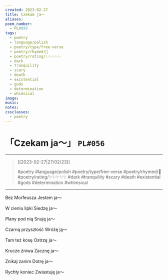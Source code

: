 ```yaml
---
created: 2023-02-27
title: Czekam ja〜
aliases:
poem_number:
  - PL#056
tags:
  - poetry
  - language/polish
  - poetry/type/free-verse
  - poetry/rhymed/🔴
  - poetry/rating/✨✨✨✨✨
  - dark
  - tranquility
  - scary
  - death
  - existential
  - gods
  - determination
  - whimsical
image:
music:
notes:
cssclasses:
  - poetry
---
```

# 「Czekam ja〜」 `PL#056`

---

> [[2023-02-27|27/02/23]]
> 
> #poetry 
> #language/polish 
> #poetry/type/free-verse 
> #poetry/rhymed/🔴 
> #poetry/rating/✨✨✨✨✨ 
> #dark #tranquility #scary #death #existential #gods #determination #whimsical 

---

Bez Morfeusza
Jestem ja〜

W cieniu lipki
Siedzę ja〜

Plany pod nią
Snuję ja〜

Czarną przyszłość
Wróżę ją〜

Tam też kosę
Ostrzę ja〜

Krucze żniwa
Zacznę ja〜

Znikaj zanim
Dotrę ja〜

Rychły koniec
Zwiastuję ja〜